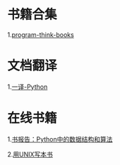 #  书籍合集
1.[program-think-books](https://github.com/programthink/books)


# 文档翻译
1.[一译-Python](https://yiyibooks.cn/)

# 在线书籍
1.[书报告：Python中的数据结构和算法](https://startupnextdoor.com/book-report-data-structures-and-algorithms-in-python/)

2.[用UNIX写本书](https://joecmarshall.com/posts/book-writing-environment/)
